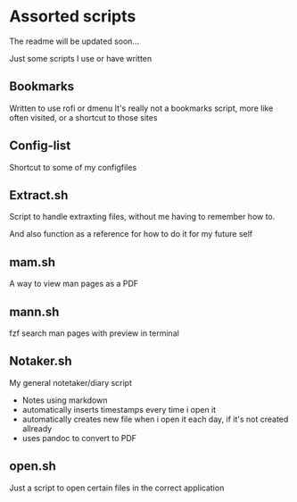 # Assorted scripts

The readme will be updated soon...

Just some scripts I use or have written

## Bookmarks

Written to use rofi or dmenu
It's really not a bookmarks script, more like often visited, or a shortcut to those sites

## Config-list

Shortcut to some of my configfiles

## Extract.sh

Script to handle extraxting files, without me having to remember how to.

And also function as a reference for how to do it for my future self

## mam.sh

A way to view man pages as a PDF

## mann.sh

fzf search man pages with preview in terminal

## Notaker.sh

My general notetaker/diary script

+ Notes using markdown
+ automatically inserts timestamps every time i open it
+ automatically creates new file when i open it each day, if it's not created allready
+ uses pandoc to convert to PDF

## open.sh

Just a script to open certain files in the correct application
